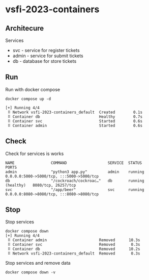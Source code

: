 # vsfi-2023-containers
## Architecure
Services
* svc - service for register tickets
* admin - service for submit tickets
* db - database for store tickets

## Run 
Run with docker compose
```
docker compose up -d 

[+] Running 4/4
 ⠿ Network vsfi-2023-containers_default  Created        0.1s
 ⠿ Container db                          Healthy        0.7s
 ⠿ Container svc                         Started        0.6s
 ⠿ Container admin                       Started        0.6s
```

## Check
Check for services is works
```
NAME                COMMAND                  SERVICE  STATUS              PORTS
admin               "python3 app.py"         admin    running             0.0.0.0:5000->5000/tcp, :::5000->5000/tcp
db                  "/cockroach/cockroac…"   db       running (healthy)   8080/tcp, 26257/tcp
svc                 "/app/beer"              svc      running             0.0.0.0:8080->8080/tcp, :::8080->8080/tcp
```

## Stop
Stop services
```
docker compose down
[+] Running 4/4
 ⠿ Container admin                       Removed      10.3s
 ⠿ Container svc                         Removed       0.3s
 ⠿ Container db                          Removed      10.2s
 ⠿ Network vsfi-2023-containers_default  Removed       0.3s
```

Stop services and remove data
```
docker compose down -v
```